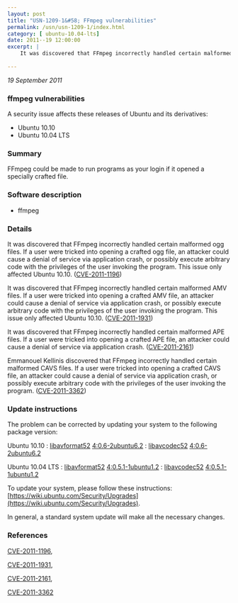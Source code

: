 ```yaml
---
layout: post
title: "USN-1209-1&#58; FFmpeg vulnerabilities"
permalink: /usn/usn-1209-1/index.html
category: [ ubuntu-10.04-lts]
date: 2011--19 12:00:00
excerpt: |
    It was discovered that FFmpeg incorrectly handled certain malformed ogg files. If a user were tricked into opening a crafted ogg file, an attacker could cause a denial of service via application crash, or possibly execute arbitrary code with the privileges of the user invoking the program. This issue only affected Ubuntu 10.10. ([CVE-2011-1196](http://people.ubuntu.com/~ubuntu-security/cve/CVE-2011-1196))
    
--- 
```

 
 

*19 September 2011*

### ffmpeg vulnerabilities

A security issue affects these releases of Ubuntu and its derivatives:

* Ubuntu 10.10
* Ubuntu 10.04 LTS

### Summary

FFmpeg could be made to run programs as your login if it opened a specially crafted file.

### Software description

* ffmpeg 

### Details

It was discovered that FFmpeg incorrectly handled certain malformed ogg files. If a user were tricked into opening a crafted ogg file, an attacker could cause a denial of service via application crash, or possibly execute arbitrary code with the privileges of the user invoking the program. This issue only affected Ubuntu 10.10. ([CVE-2011-1196](http://people.ubuntu.com/~ubuntu-security/cve/CVE-2011-1196))

It was discovered that FFmpeg incorrectly handled certain malformed AMV files. If a user were tricked into opening a crafted AMV file, an attacker could cause a denial of service via application crash, or possibly execute arbitrary code with the privileges of the user invoking the program. This issue only affected Ubuntu 10.10. ([CVE-2011-1931](http://people.ubuntu.com/~ubuntu-security/cve/CVE-2011-1931))

It was discovered that FFmpeg incorrectly handled certain malformed APE files. If a user were tricked into opening a crafted APE file, an attacker could cause a denial of service via application crash. ([CVE-2011-2161](http://people.ubuntu.com/~ubuntu-security/cve/CVE-2011-2161))

Emmanouel Kellinis discovered that FFmpeg incorrectly handled certain malformed CAVS files. If a user were tricked into opening a crafted CAVS file, an attacker could cause a denial of service via application crash, or possibly execute arbitrary code with the privileges of the user invoking the program. ([CVE-2011-3362](http://people.ubuntu.com/~ubuntu-security/cve/CVE-2011-3362)) 

### Update instructions

The problem can be corrected by updating your system to the following package version:

Ubuntu 10.10
 : [libavformat52](https://launchpad.net/ubuntu/+source/ffmpeg) <span> [4:0.6-2ubuntu6.2](https://launchpad.net/ubuntu/+source/ffmpeg/4:0.6-2ubuntu6.2) </span> 
 : [libavcodec52](https://launchpad.net/ubuntu/+source/ffmpeg) <span> [4:0.6-2ubuntu6.2](https://launchpad.net/ubuntu/+source/ffmpeg/4:0.6-2ubuntu6.2) </span> 

Ubuntu 10.04 LTS
 : [libavformat52](https://launchpad.net/ubuntu/+source/ffmpeg) <span> [4:0.5.1-1ubuntu1.2](https://launchpad.net/ubuntu/+source/ffmpeg/4:0.5.1-1ubuntu1.2) </span> 
 : [libavcodec52](https://launchpad.net/ubuntu/+source/ffmpeg) <span> [4:0.5.1-1ubuntu1.2](https://launchpad.net/ubuntu/+source/ffmpeg/4:0.5.1-1ubuntu1.2) </span> 

To update your system, please follow these instructions: [https://wiki.ubuntu.com/Security/Upgrades](https://wiki.ubuntu.com/Security/Upgrades).

In general, a standard system update will make all the necessary changes. 

### References

 
 [CVE-2011-1196](http://people.ubuntu.com/~ubuntu-security/cve/CVE-2011-1196), 

 [CVE-2011-1931](http://people.ubuntu.com/~ubuntu-security/cve/CVE-2011-1931), 

 [CVE-2011-2161](http://people.ubuntu.com/~ubuntu-security/cve/CVE-2011-2161), 

 [CVE-2011-3362](http://people.ubuntu.com/~ubuntu-security/cve/CVE-2011-3362)
 

